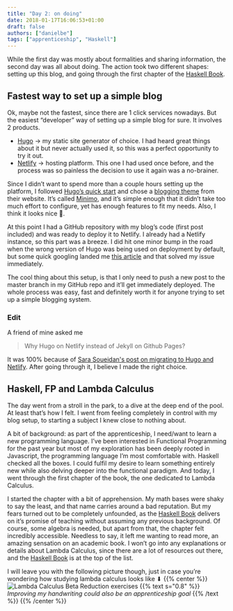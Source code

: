 ```yaml
---
title: "Day 2: on doing"
date: 2018-01-17T16:06:53+01:00
draft: false
authors: ["danielbe"]
tags: ["apprenticeship", "Haskell"]
---
```


While the first day was mostly about formalities and sharing information, the second day was all about doing. The action took two different shapes: setting up this blog, and going through the first chapter of the [Haskell Book](http://haskellbook.com/).

## Fastest way to set up a simple blog

Ok, maybe not the fastest, since there are 1 click services nowadays. But the easiest “developer” way of setting up a simple blog for sure. It involves 2 products.

* [Hugo](https://gohugo.io/) -> my static site generator of choice. I had heard great things about it but never actually used it, so this was a perfect opportunity to try it out.
* [Netlify](https://www.netlify.com/) -> hosting platform. This one I had used once before, and the process was so painless the decision to use it again was a no-brainer.

Since I didn’t want to spend more than a couple hours setting up the platform, I followed [Hugo’s quick start](https://gohugo.io/getting-started/quick-start/) and chose a [blogging theme](https://themes.gohugo.io/tags/blog/) from their website. It’s called [Minimo](https://themes.gohugo.io/minimo/), and it’s simple enough that it didn’t take too much effort to configure, yet has enough features to fit my needs. Also, I think it looks nice 🙌.

At this point I had a GitHub repository with my blog’s code (first post included) and was ready to deploy it to Netlify. I already had a Netlify instance, so this part was a breeze. I did hit one minor bump in the road when the wrong version of Hugo was being used on deployment by default, but some quick googling landed me [this article](https://www.netlify.com/blog/2017/04/11/netlify-plus-hugo-0.20-and-beyond/) and that solved my issue immediately.

The cool thing about this setup, is that I only need to push a new post to the master branch in my GitHub repo and it’ll get immediately deployed. The whole process was easy, fast and definitely worth it for anyone trying to set up a simple blogging system.

### Edit

A friend of mine asked me

> Why Hugo on Netlify instead of Jekyll on Github Pages?

It was 100% because of [Sara Soueidan's post on migrating to Hugo and Netlify](https://www.sarasoueidan.com/blog/jekyll-ghpages-to-hugo-netlify/). After going through it, I believe I made the right choice.

## Haskell, FP and Lambda Calculus

The day went from a stroll in the park, to a dive at the deep end of the pool. At least that’s how I felt. I went from feeling completely in control with my blog setup, to starting a subject I knew close to nothing about.

A bit of background: as part of the apprenticeship, I need/want to learn a new programming language. I’ve been interested in Functional Programming for the past year but most of my exploration has been deeply rooted in Javascript, the programming language I’m most comfortable with. Haskell checked all the boxes. I could fulfil my desire to learn something entirely new while also delving deeper into the functional paradigm. And today, I went through the first chapter of the book, the one dedicated to Lambda Calculus.

I started the chapter with a bit of apprehension. My math bases were shaky to say the least, and that name carries around a bad reputation. But my fears turned out to be completely unfounded, as the [Haskell Book](http://haskellbook.com/) delivers on it’s promise of teaching without assuming any previous background. Of course, some algebra is needed, but apart from that, the chapter felt incredibly accessible. Needless to say, it left me wanting to read more, an amazing sensation on an academic book. I won’t go into any explanations or details about Lambda Calculus, since there are a lot of resources out there, and the [Haskell Book](http://haskellbook.com/) is at the top of the list.

I will leave you with the following picture though, just in case you’re wondering how studying lambda calculus looks like ⬇
{{% center %}}
![Lambda Calculus Beta Reduction exercises](/img/lambda_study.jpg)
{{% text s="0.8" %}}
_Improving my handwriting could also be an apprenticeship goal_
{{% /text %}}
{{% /center %}}
